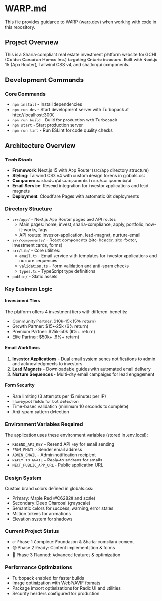 # WARP.md

This file provides guidance to WARP (warp.dev) when working with code in this repository.

## Project Overview
This is a Sharia-compliant real estate investment platform website for GCHI (Golden Canadian Homes Inc.) targeting Ontario investors. Built with Next.js 15 (App Router), Tailwind CSS v4, and shadcn/ui components.

## Development Commands

### Core Commands
- `npm install` - Install dependencies
- `npm run dev` - Start development server with Turbopack at http://localhost:3000
- `npm run build` - Build for production with Turbopack
- `npm start` - Start production server
- `npm run lint` - Run ESLint for code quality checks

## Architecture Overview

### Tech Stack
- **Framework**: Next.js 15 with App Router (src/app directory structure)
- **Styling**: Tailwind CSS v4 with custom design tokens in globals.css
- **Components**: shadcn/ui components in src/components/ui
- **Email Service**: Resend integration for investor applications and lead magnets
- **Deployment**: Cloudflare Pages with automatic Git deployments

### Directory Structure
- `src/app/` - Next.js App Router pages and API routes
  - Main pages: home, invest, sharia-compliance, apply, portfolio, how-it-works, faqs
  - API routes: investor-application, lead-magnet, nurture-email
- `src/components/` - React components (site-header, site-footer, investment cards, forms)
- `src/lib/` - Core utilities:
  - `email.ts` - Email service with templates for investor applications and nurture sequences
  - `validation.ts` - Form validation and anti-spam checks
  - `types.ts` - TypeScript type definitions
- `public/` - Static assets

### Key Business Logic

#### Investment Tiers
The platform offers 4 investment tiers with different benefits:
- Community Partner: $10k-15k (5% return)
- Growth Partner: $15k-25k (6% return)  
- Premium Partner: $25k-50k (6%+ return)
- Elite Partner: $50k+ (6%+ return)

#### Email Workflows
1. **Investor Applications** - Dual email system sends notifications to admin and acknowledgments to investors
2. **Lead Magnets** - Downloadable guides with automated email delivery
3. **Nurture Sequences** - Multi-day email campaigns for lead engagement

#### Form Security
- Rate limiting (3 attempts per 15 minutes per IP)
- Honeypot fields for bot detection
- Time-based validation (minimum 10 seconds to complete)
- Anti-spam pattern detection

### Environment Variables Required
The application uses these environment variables (stored in .env.local):
- `RESEND_API_KEY` - Resend API key for email sending
- `FROM_EMAIL` - Sender email address
- `ADMIN_EMAIL` - Admin notification recipient
- `REPLY_TO_EMAIL` - Reply-to address for emails
- `NEXT_PUBLIC_APP_URL` - Public application URL

### Design System
Custom brand colors defined in globals.css:
- Primary: Maple Red (#C62828 and scale)
- Secondary: Deep Charcoal (grayscale)
- Semantic colors for success, warning, error states
- Motion tokens for animations
- Elevation system for shadows

### Current Project Status
- ✅ Phase 1 Complete: Foundation & Sharia-compliant content
- 🟡 Phase 2 Ready: Content implementation & forms
- 🔵 Phase 3 Planned: Advanced features & optimization

### Performance Optimizations
- Turbopack enabled for faster builds
- Image optimization with WebP/AVIF formats
- Package import optimizations for Radix UI and utilities
- Security headers configured for production
